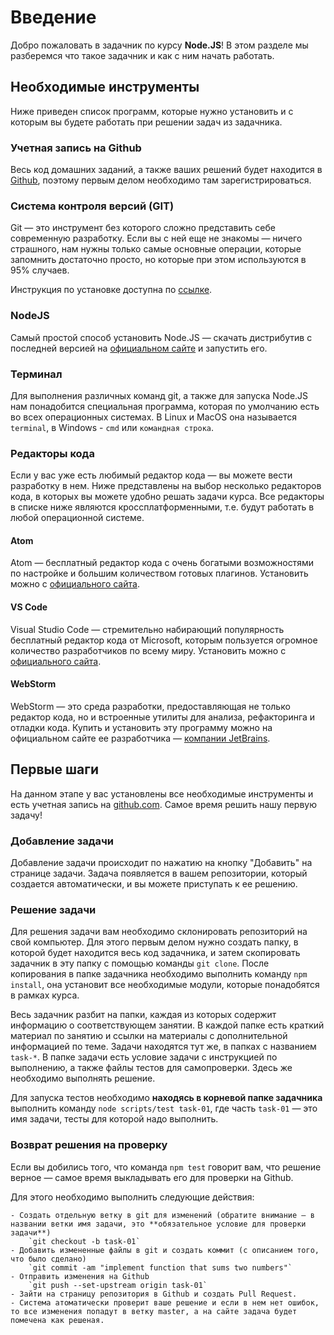 # Введение

Добро пожаловать в задачник по курсу **Node.JS**!
В этом разделе мы разберемся что такое задачник и как с ним начать работать.

## Необходимые инструменты

Ниже приведен список программ, которые нужно установить и с которым вы будете работать 
при решении задач из задачника.

### Учетная запись на Github

Весь код домашних заданий, а также ваших решений будет находится в [Github](https://github.com/),
поэтому первым делом необходимо там зарегистрироваться.

### Система контроля версий (GIT)

Git — это инструмент без которого сложно представить себе современную разработку.
Если вы с ней еще не знакомы — ничего страшного, нам нужны только самые основные операции,
которые запомнить достаточно просто, но которые при этом используются в 95% случаев.

Инструкция по установке доступна по [ссылке](https://git-scm.com/book/ru/v2/%D0%92%D0%B2%D0%B5%D0%B4%D0%B5%D0%BD%D0%B8%D0%B5-%D0%A3%D1%81%D1%82%D0%B0%D0%BD%D0%BE%D0%B2%D0%BA%D0%B0-Git).  

### NodeJS

Самый простой способ установить Node.JS — скачать дистрибутив с последней версией на 
[официальном сайте](https://nodejs.org/en/download/) и запустить его.

### Терминал

Для выполнения различных команд git, а также для запуска Node.JS нам понадобится специальная программа, которая по 
умолчанию есть во всех операционных системах. В Linux и MacOS она называется `terminal`, в Windows - `cmd` или 
`командная строка`. 

### Редакторы кода

Если у вас уже есть любимый редактор кода — вы можете вести разработку в нем. Ниже представлены на выбор
несколько редакторов кода, в которых вы можете удобно решать задачи курса. Все редакторы в списке ниже являются
кроссплатформенными, т.е. будут работать в любой операционной системе.

#### Atom

Atom — бесплатный редактор кода с очень богатыми возможностями по настройке и большим количеством готовых
плагинов. Установить можно с [официального сайта](https://atom.io/).

#### VS Code

Visual Studio Code — стремительно набирающий популярность бесплатный редактор кода от Microsoft, которым 
пользуется огромное количество разработчиков по всему миру. Установить можно с [официального сайта](https://code.visualstudio.com/).  

#### WebStorm

WebStorm — это среда разработки, предоставляющая не только редактор кода, но и встроенные утилиты для анализа,
рефакторинга и отладки кода. Купить и установить эту программу можно на официальном сайте ее разработчика —
[компании JetBrains](https://www.jetbrains.com/webstorm/).

## Первые шаги

На данном этапе у вас установлены все необходимые инструменты и есть учетная запись 
на [github.com](https://github.com). Самое время решить нашу первую задачу!

### Добавление задачи

Добавление задачи происходит по нажатию на кнопку "Добавить" на странице задачи. Задача появляется в вашем репозитории, 
который создается автоматически, и вы можете приступать к ее решению.

### Решение задачи

Для решения задачи вам необходимо склонировать репозиторий на свой компьютер. Для этого первым делом нужно создать 
папку, в которой будет находится весь код задачника, и затем скопировать задачник в эту папку с помощью команды `git clone`.
После копирования в папке задачника необходимо выполнить команду `npm install`, она установит все необходимые модули, 
которые понадобятся в рамках курса. 

Весь задачник разбит на папки, каждая из которых содержит информацию о соответствующем занятии. В каждой 
папке есть краткий материал по занятию и ссылки на материалы с дополнительной информацией по теме. Задачи находятся тут же,
в папках с названием `task-*`. В папке задачи есть условие задачи с инструкцией по выполнению, а также файлы тестов для
самопроверки. Здесь же необходимо выполнять решение.

Для запуска тестов необходимо **находясь в корневой папке задачника** выполнить команду `node scripts/test task-01`, где
часть `task-01` — это имя задачи, тесты для которой надо выполнить.   

### Возврат решения на проверку

Если вы добились того, что команда `npm test` говорит вам, что решение верное — самое время выкладывать его для проверки 
на Github.

Для этого необходимо выполнить следующие действия:

    - Создать отдельную ветку в git для изменений (обратите внимание — в названии ветки имя задачи, это **обязательное условие для проверки задачи**)
        `git checkout -b task-01` 
    - Добавить измененные файлы в git и создать коммит (с описанием того, что было сделано)
        `git commit -am "implement function that sums two numbers"`
    - Отправить изменения на Github
        `git push --set-upstream origin task-01`
    - Зайти на страницу репозитория в Github и создать Pull Request.
    - Система атоматически проверит ваше решение и если в нем нет ошибок, то все изменения попадут в ветку master, а на сайте задача будет помечена как решеная.
